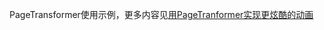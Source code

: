 PageTransformer使用示例，更多内容见[用PageTranformer实现更炫酷的动画](http://chiemy.github.io/blog/great-animation-with-pagetranformer/)